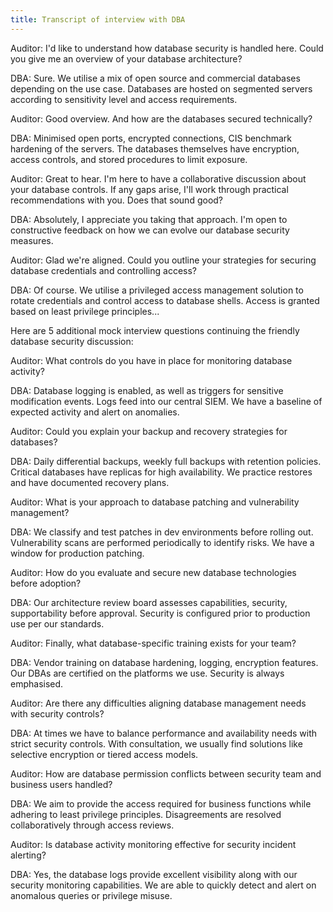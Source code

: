 ```yaml
---
title: Transcript of interview with DBA
---
```


Auditor: I'd like to understand how database security is handled here. Could you give me an overview of your database architecture?

DBA: Sure. We utilise a mix of open source and commercial databases depending on the use case. Databases are hosted on segmented servers according to sensitivity level and access requirements.

Auditor: Good overview. And how are the databases secured technically?

DBA: Minimised open ports, encrypted connections, CIS benchmark hardening of the servers. The databases themselves have encryption, access controls, and stored procedures to limit exposure.

Auditor: Great to hear. I'm here to have a collaborative discussion about your database controls. If any gaps arise, I'll work through practical recommendations with you. Does that sound good?

DBA: Absolutely, I appreciate you taking that approach. I'm open to constructive feedback on how we can evolve our database security measures.

Auditor: Glad we're aligned. Could you outline your strategies for securing database credentials and controlling access?

DBA: Of course. We utilise a privileged access management solution to rotate credentials and control access to database shells. Access is granted based on least privilege principles...

Here are 5 additional mock interview questions continuing the friendly database security discussion:

Auditor: What controls do you have in place for monitoring database activity?

DBA: Database logging is enabled, as well as triggers for sensitive modification events. Logs feed into our central SIEM. We have a baseline of expected activity and alert on anomalies.

Auditor: Could you explain your backup and recovery strategies for databases?

DBA: Daily differential backups, weekly full backups with retention policies. Critical databases have replicas for high availability. We practice restores and have documented recovery plans.

Auditor: What is your approach to database patching and vulnerability management?

DBA: We classify and test patches in dev environments before rolling out. Vulnerability scans are performed periodically to identify risks. We have a window for production patching.

Auditor: How do you evaluate and secure new database technologies before adoption?

DBA: Our architecture review board assesses capabilities, security, supportability before approval. Security is configured prior to production use per our standards.

Auditor: Finally, what database-specific training exists for your team?

DBA: Vendor training on database hardening, logging, encryption features. Our DBAs are certified on the platforms we use. Security is always emphasised.

Auditor: Are there any difficulties aligning database management needs with security controls?

DBA: At times we have to balance performance and availability needs with strict security controls. With consultation, we usually find solutions like selective encryption or tiered access models.

Auditor: How are database permission conflicts between security team and business users handled?

DBA: We aim to provide the access required for business functions while adhering to least privilege principles. Disagreements are resolved collaboratively through access reviews.

Auditor: Is database activity monitoring effective for security incident alerting?

DBA: Yes, the database logs provide excellent visibility along with our security monitoring capabilities. We are able to quickly detect and alert on anomalous queries or privilege misuse.